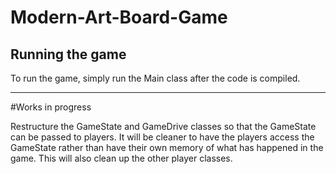 # Modern-Art-Board-Game
## Running the game
To run the game, simply run the Main class after the code is compiled.

---

#Works in progress

Restructure the GameState and GameDrive classes so that the GameState can be passed to players. It will be cleaner to have the players
access the GameState rather than have their own memory of what has happened in the game. This will also clean up the other player classes. 
